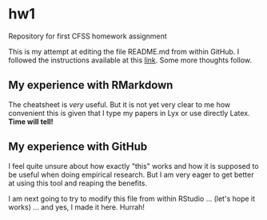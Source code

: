 # hw1
Repository for first CFSS homework assignment

This is my attempt at editing the file README.md from within GitHub. 
I followed the instructions available at this [link](http://uc-cfss.github.io/).
Some more thoughts follow.

## My experience with RMarkdown
The cheatsheet is *very* useful. But it is not yet very clear to me how convenient this is given that I type my papers in Lyx or use directly Latex. **Time will tell!**

## My experience with GitHub
I feel quite unsure about how exactly "this" works and how it is supposed to be useful when doing empirical research. But I am very eager to get better at using this tool and reaping the benefits.

I am next going to try to modify this file from within RStudio ... (let's hope it works) ... and yes, I made it here. Hurrah!



